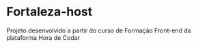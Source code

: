 # Fortaleza-host
 Projeto desenvolvido a partir do curso de Formação Front-end da plataforma Hora de Codar
